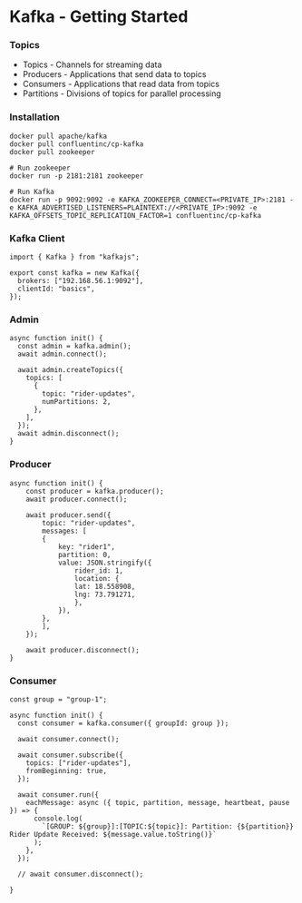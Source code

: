 # Kafka - Getting Started

### Topics

- Topics - Channels for streaming data
- Producers - Applications that send data to topics
- Consumers - Applications that read data from topics
- Partitions - Divisions of topics for parallel processing

### Installation

```
docker pull apache/kafka
docker pull confluentinc/cp-kafka
docker pull zookeeper

# Run zookeeper
docker run -p 2181:2181 zookeeper

# Run Kafka
docker run -p 9092:9092 -e KAFKA_ZOOKEEPER_CONNECT=<PRIVATE_IP>:2181 -e KAFKA_ADVERTISED_LISTENERS=PLAINTEXT://<PRIVATE_IP>:9092 -e KAFKA_OFFSETS_TOPIC_REPLICATION_FACTOR=1 confluentinc/cp-kafka
```

### Kafka Client

```
import { Kafka } from "kafkajs";

export const kafka = new Kafka({
  brokers: ["192.168.56.1:9092"],
  clientId: "basics",
});

```

### Admin

```
async function init() {
  const admin = kafka.admin();
  await admin.connect();

  await admin.createTopics({
    topics: [
      {
        topic: "rider-updates",
        numPartitions: 2,
      },
    ],
  });
  await admin.disconnect();
}
```

### Producer

```
async function init() {
    const producer = kafka.producer();
    await producer.connect();

    await producer.send({
        topic: "rider-updates",
        messages: [
        {
            key: "rider1",
            partition: 0,
            value: JSON.stringify({
                rider_id: 1,
                location: {
                lat: 18.558908,
                lng: 73.791271,
                },
            }),
        },
        ],
    });

    await producer.disconnect();
}

```

### Consumer

```
const group = "group-1";

async function init() {
  const consumer = kafka.consumer({ groupId: group });

  await consumer.connect();

  await consumer.subscribe({
    topics: ["rider-updates"],
    fromBeginning: true,
  });

  await consumer.run({
    eachMessage: async ({ topic, partition, message, heartbeat, pause }) => {
      console.log(
        `[GROUP: ${group}]:[TOPIC:${topic}]: Partition: {${partition}} Rider Update Received: ${message.value.toString()}`
      );
    },
  });

  // await consumer.disconnect();

}

```
